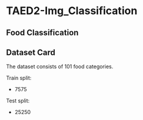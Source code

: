 # TAED2-Img_Classification

## Food Classification



## Dataset Card

The dataset consists of 101 food categories.

Train split:

- 7575

Test split:

- 25250
